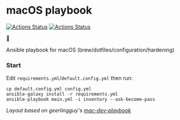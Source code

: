 # macOS playbook
[![Actions Status](https://github.com/charlesrocket/macos-playbook/workflows/playbook%20tests/badge.svg)](https://github.com/charlesrocket/macos-playbook/actions) [![Actions Status](https://github.com/charlesrocket/macos-playbook/workflows/ansible%20lint/badge.svg)](https://github.com/charlesrocket/macos-playbook/actions)

🚧

Ansible playbook for macOS (brew/dotfiles/configuration/hardening)

### Start

Edit `requirements.yml`/`default.config.yml` then run:

```
cp default.config.yml config.yml
ansible-galaxy install -r requirements.yml
ansible-playbook main.yml -i inventory --ask-become-pass
```

*Layout based on geerlingguy's [mac-dev-playbook](https://github.com/geerlingguy/mac-dev-playbook)*
